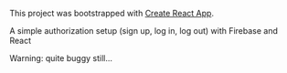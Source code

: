 This project was bootstrapped with [Create React App](https://github.com/facebook/create-react-app).

A simple authorization setup (sign up, log in, log out) with Firebase and React

Warning: quite buggy still...
